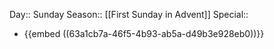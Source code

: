Day:: Sunday
Season:: [[First Sunday in Advent]]
Special::

- {{embed ((63a1cb7a-46f5-4b93-ab5a-d49b3e928eb0))}}